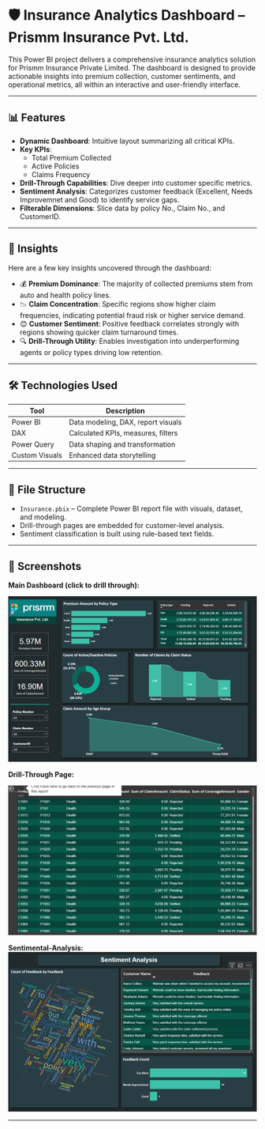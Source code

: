 # 🛡️ Insurance Analytics Dashboard – Prismm Insurance Pvt. Ltd.

This Power BI project delivers a comprehensive insurance analytics solution for Prismm Insurance Private Limited. The dashboard is designed to provide actionable insights into premium collection, customer sentiments, and operational metrics, all within an interactive and user-friendly interface.

---

## 📊 Features

- **Dynamic Dashboard**: Intuitive layout summarizing all critical KPIs.
- **Key KPIs**:
  - Total Premium Collected
  - Active Policies
  - Claims Frequency
- **Drill-Through Capabilities**: Dive deeper into customer specific metrics.
- **Sentiment Analysis**: Categorizes customer feedback (Excellent, Needs Improvemnet and Good) to identify service gaps.
- **Filterable Dimensions**: Slice data by policy No., Claim No., and CustomerID.

---

## 🧠 Insights

Here are a few key insights uncovered through the dashboard:

- 💰 **Premium Dominance**: The majority of collected premiums stem from auto and health policy lines.
- 📉 **Claim Concentration**: Specific regions show higher claim frequencies, indicating potential fraud risk or higher service demand.
- 😊 **Customer Sentiment**: Positive feedback correlates strongly with regions showing quicker claim turnaround times.
- 🔍 **Drill-Through Utility**: Enables investigation into underperforming agents or policy types driving low retention.

---

## 🛠️ Technologies Used

| Tool        | Description                         |
|-------------|-------------------------------------|
| Power BI    | Data modeling, DAX, report visuals  |
| DAX         | Calculated KPIs, measures, filters  |
| Power Query | Data shaping and transformation     |
| Custom Visuals | Enhanced data storytelling        |

---

## 📁 File Structure

- `Insurance.pbix` – Complete Power BI report file with visuals, dataset, and modeling.
- Drill-through pages are embedded for customer-level analysis.
- Sentiment classification is built using rule-based text fields.
---

## 📸 Screenshots
**Main Dashboard (click to drill through):**

![Dashboard](Dashboard.png)

**Drill-Through Page:**

![Drill-Through Page](Details_drillthrough.png)

**Sentimental-Analysis:**
![SEntimental-Analysis](Sentimental_Analysis.png)

---

